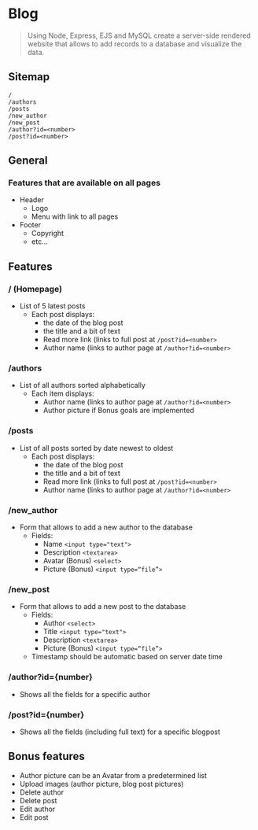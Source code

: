 # Blog
> Using Node, Express, EJS and MySQL create a server-side rendered website that allows to add records to a database and visualize the data. 

## Sitemap
```
/
/authors
/posts
/new_author
/new_post
/author?id=<number>
/post?id=<number>
```

## General
### Features that are available on all pages
- Header
	- Logo
	- Menu with link to all pages
- Footer
	- Copyright
	- etc…

## Features
### / (Homepage)
- List of 5 latest posts
	- Each post displays:
		- the date of the blog post
		- the title and a bit of text
		- Read more link (links to full post at `/post?id=<number>`
		- Author name (links to author page at `/author?id=<number>`
	
### /authors
- List of all authors sorted alphabetically
	- Each item displays:
		- Author name (links to author page at `/author?id=<number>`
		- Author picture if Bonus goals are implemented

### /posts
- List of all posts sorted by date newest to oldest
	- Each post displays:
		- the date of the blog post
		- the title and a bit of text
		- Read more link (links to full post at `/post?id=<number>`
		- Author name (links to author page at `/author?id=<number>`

### /new_author
- Form that allows to add a new author to the database
	- Fields:
		- Name `<input type="text">`
		- Description `<textarea>`
		- Avatar (Bonus) `<select>`
		- Picture (Bonus) `<input type=“file”>`

### /new_post
- Form that allows to add a new post to the database
	- Fields:
		- Author `<select>`
		- Title `<input type="text">`
		- Description `<textarea>`
		- Picture (Bonus) `<input type=“file”>`
	- Timestamp should be automatic based on server date time

### /author?id={number}
- Shows all the fields for a specific author

### /post?id={number}
* Shows all the fields (including full text) for a specific blogpost

## Bonus features
- Author picture can be an Avatar from a predetermined list
- Upload images (author picture, blog post pictures)
- Delete author
- Delete post
- Edit author
- Edit post

